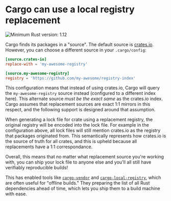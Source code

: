 # Cargo can use a local registry replacement

![Minimum Rust version: 1.12](https://img.shields.io/badge/Minimum%20Rust%20Version-1.12-brightgreen.svg)

Cargo finds its packages in a "source". The default source is [crates.io](https://crates.io). However, you
can choose a different source in your `.cargo/config`:

```toml
[source.crates-io]
replace-with = 'my-awesome-registry'

[source.my-awesome-registry]
registry = 'https://github.com/my-awesome/registry-index'
```

This configuration means that instead of using crates.io, Cargo will query
the `my-awesome-registry` source instead (configured to a different index
here). This alternate source *must be the exact same* as the crates.io index.
Cargo assumes that replacement sources are exact 1:1 mirrors in this respect,
and the following support is designed around that assumption.

When generating a lock file for crate using a replacement registry, the
original registry will be encoded into the lock file. For example in the
configuration above, all lock files will still mention crates.io as the
registry that packages originated from. This semantically represents how
crates.io is the source of truth for all crates, and this is upheld because
all replacements have a 1:1 correspondance.

Overall, this means that no matter what replacement source you're working
with, you can ship your lock file to anyone else and you'll all still have
verifiably reproducible builds!

This has enabled tools like
[`cargo-vendor`](https://github.com/alexcrichton/cargo-vendor) and
[`cargo-local-registry`](https://github.com/alexcrichton/cargo-local-registry),
which are often useful for "offline builds." They preparing the list of all
Rust dependencies ahead of time, which lets you ship them to a build machine
with ease.